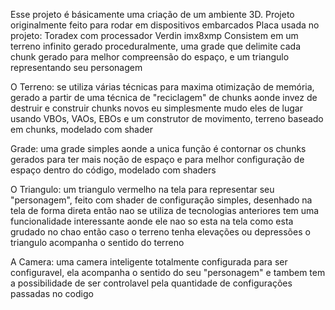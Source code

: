 Esse projeto é básicamente uma criação de um ambiente 3D. Projeto originalmente feito para rodar em dispositivos embarcados
Placa usada no projeto: Toradex com processador Verdin imx8xmp
Consistem em um terreno infinito gerado proceduralmente, uma grade que delimite cada chunk gerado para melhor compreensão do espaço, e um triangulo representando seu personagem

O Terreno: se utiliza várias técnicas para maxima otimização de memória, gerado a partir de uma técnica de "reciclagem" de chunks aonde invez de destruir e construir chunks novos eu simplesmente mudo eles de lugar usando VBOs, VAOs, EBOs e um
construtor de movimento, terreno baseado em chunks, modelado com shader

Grade: uma grade simples aonde a unica função é contornar os chunks gerados para ter mais noção de espaço e para melhor configuração de espaço dentro do código, modelado com shaders

O Triangulo: um triangulo vermelho na tela para representar seu "personagem", feito com shader de configuração simples, desenhado na tela de forma direta então nao se utiliza de tecnologias anteriores
tem uma funcionalidade interessante aonde ele nao so esta na tela como esta grudado no chao então caso o terreno tenha elevações ou depressões o triangulo acompanha o sentido do terreno

A Camera: uma camera inteligente totalmente configurada para ser configuravel, ela acompanha o sentido do seu "personagem" e tambem tem a possibilidade de ser controlavel pela quantidade de configurações passadas no codigo 
